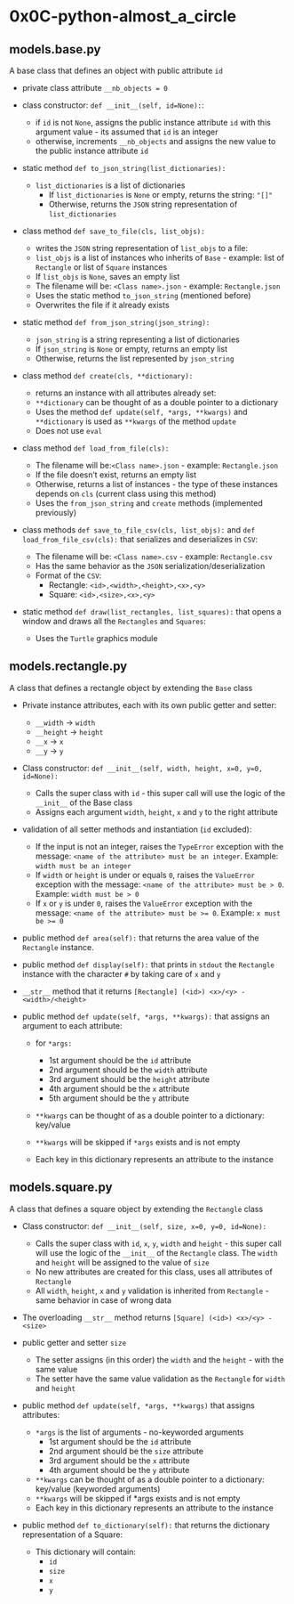 # __0x0C-python-almost_a_circle__

## __models.base.py__

A base class that defines an object with public attribute `id`

- private class attribute `__nb_objects = 0`
- class constructor: `def __init__(self, id=None):`:
  - if `id` is not `None`, assigns the public instance attribute `id` with this argument value - its assumed that `id` is an integer
  - otherwise, increments `__nb_objects` and assigns the new value to the public instance attribute `id`

- static method `def to_json_string(list_dictionaries):`
  - `list_dictionaries` is a list of dictionaries
    - If `list_dictionaries` is `None` or empty, returns the string: `"[]"`
    - Otherwise, returns the `JSON` string representation of `list_dictionaries`

- class method `def save_to_file(cls, list_objs):`
  - writes the `JSON` string representation of `list_objs` to a file:
  - `list_objs` is a list of instances who inherits of `Base` - example: list of `Rectangle` or list of `Square` instances
  - If `list_objs` is `None`, saves an empty list
  - The filename will be: `<Class name>.json` - example: `Rectangle.json`
  - Uses the static method `to_json_string` (mentioned before)
  - Overwrites the file if it already exists

- static method `def from_json_string(json_string):`
  - `json_string` is a string representing a list of dictionaries
  - If `json_string` is `None` or empty, returns an empty list
  - Otherwise, returns the list represented by `json_string`

- class method `def create(cls, **dictionary):`
  - returns an instance with all attributes already set:
  - `**dictionary` can be thought of as a double pointer to a dictionary
  - Uses the method `def update(self, *args, **kwargs)` and `**dictionary` is used as `**kwargs` of the method `update`
  - Does not use `eval`

- class method `def load_from_file(cls):`
  - The filename will be:`<Class name>.json` - example: `Rectangle.json`
  - If the file doesn’t exist, returns an empty list
  - Otherwise, returns a list of instances - the type of these instances depends on `cls` (current class using this method)
  - Uses the `from_json_string` and `create` methods (implemented previously)

- class methods `def save_to_file_csv(cls, list_objs):` and `def load_from_file_csv(cls):` that serializes and deserializes in `CSV`:
  - The filename will be: `<Class name>.csv` - example: `Rectangle.csv`
  - Has the same behavior as the `JSON` serialization/deserialization
  - Format of the `CSV`:
    - Rectangle: `<id>,<width>,<height>,<x>,<y>`
    - Square: `<id>,<size>,<x>,<y>`

- static method `def draw(list_rectangles, list_squares):` that opens a window and draws all the `Rectangles` and `Squares`:
  - Uses the `Turtle` graphics module

## __models.rectangle.py__

A class that defines a rectangle object by extending the `Base` class

- Private instance attributes, each with its own public getter and setter:
  - `__width` -> `width`
  - `__height` -> `height`
  - `__x` -> `x`
  - `__y` -> `y`

- Class constructor: `def __init__(self, width, height, x=0, y=0, id=None):`
  - Calls the super class with `id` - this super call will use the logic of the `__init__` of the Base class
  - Assigns each argument `width`, `height`, `x` and `y` to the right attribute

- validation of all setter methods and instantiation (`id` excluded):
  - If the input is not an integer, raises the `TypeError` exception with the message: `<name of the attribute> must be an integer`. Example: `width must be an integer`
  - If `width` or `height` is under or equals `0`, raises the `ValueError` exception with the message: `<name of the attribute> must be > 0`. Example: `width must be > 0`
  - If `x` or `y` is under `0`, raises the `ValueError` exception with the message: `<name of the attribute> must be >= 0`. Example: `x must be >= 0`

- public method `def area(self):` that returns the area value of the `Rectangle` instance.

- public method `def display(self):` that prints in `stdout` the `Rectangle` instance with the character `#` by taking care of `x` and `y`

- `__str__` method that it returns `[Rectangle] (<id>) <x>/<y> - <width>/<height>`

- public method `def update(self, *args, **kwargs):` that assigns an argument to each attribute:
  - for `*args:`
    - 1st argument should be the `id` attribute
    - 2nd argument should be the `width` attribute
    - 3rd argument should be the `height` attribute
    - 4th argument should be the `x` attribute
    - 5th argument should be the `y` attribute

  - `**kwargs` can be thought of as a double pointer to a dictionary: key/value
  - `**kwargs` will be skipped if `*args` exists and is not empty
  - Each key in this dictionary represents an attribute to the instance

## __models.square.py__

A class that defines a square object by extending the `Rectangle` class

- Class constructor: `def __init__(self, size, x=0, y=0, id=None):`
  - Calls the super class with `id`, `x`, `y`, `width` and `height` - this super call will use the logic of the `__init__` of the `Rectangle` class. The `width` and `height` will be assigned to the value of `size`
  - No new attributes are created for this class, uses all attributes of `Rectangle`
  - All `width`, `height`, `x` and `y` validation is inherited from `Rectangle` - same behavior in case of wrong data

- The overloading `__str__` method returns `[Square] (<id>) <x>/<y> - <size>`

- public getter and setter `size`
  - The setter assigns (in this order) the `width` and the `height` - with the same value
  - The setter have the same value validation as the `Rectangle` for `width` and `height`

- public method `def update(self, *args, **kwargs)` that assigns attributes:
  - `*args` is the list of arguments - no-keyworded arguments
    - 1st argument should be the `id` attribute
    - 2nd argument should be the `size` attribute
    - 3rd argument should be the `x` attribute
    - 4th argument should be the `y` attribute
  - `**kwargs` can be thought of as a double pointer to a dictionary: key/value (keyworded arguments)
  - `**kwargs` will be skipped if *args exists and is not empty
  - Each key in this dictionary represents an attribute to the instance

- public method `def to_dictionary(self):` that returns the dictionary representation of a Square:
  - This dictionary will contain:
    - `id`
    - `size`
    - `x`
    - `y`
